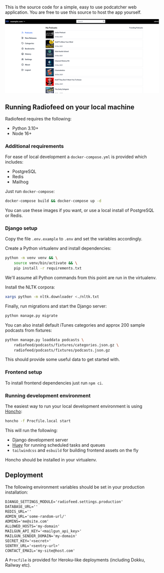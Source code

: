 This is the source code for a simple, easy to use podcatcher web application. You are free to use this source to host the app yourself.

![desktop](/screenshots/desktop.png?raw=True)

## Running Radiofeed on your local machine

Radiofeed requires the following:

* Python 3.10+
* Node 16+

### Additional requirements

For ease of local development a `docker-compose.yml` is provided which includes:

* PostgreSQL
* Redis
* Mailhog

Just run `docker-compose`:

```bash
docker-compose build && docker-compose up -d
```

You can use these images if you want, or use a local install of PostgreSQL or Redis.

### Django setup

Copy the file `.env.example` to `.env` and set the variables accordingly.

Create a Python virtualenv and install dependencies:

```bash
python -m venv venv && \
    source venv/bin/activate && \
    pip install -r requirements.txt
```

We'll assume all Python commands from this point are run in the virtualenv.

Install the NLTK corpora:

```bash
xargs python -m nltk.downloader <./nltk.txt
```

Finally, run migrations and start the Django server:

```bash
python manage.py migrate
```

You can also install default iTunes categories and approx 200 sample podcasts from fixtures:

```bash
python manage.py loaddata podcasts \
    radiofeed/podcasts/fixtures/categories.json.gz \
    radiofeed/podcasts/fixtures/podcasts.json.gz
```

This should provide some useful data to get started with.

### Frontend setup

To install frontend dependencies just run `npm ci`.

### Running development environment

The easiest way to run your local development environment is using [Honcho](honcho.readthedocs.io/):

```bash
honcho -f Procfile.local start
```

This will run the following:

* Django development server
* [Huey](huey.readthedocs.io/) for running scheduled tasks and queues
* `tailwindcss` and `esbuild` for building frontend assets on the fly

Honcho should be installed in your virtualenv.

## Deployment

The following environment variables should be set in your production installation:

```
DJANGO_SETTINGS_MODULE='radiofeed.settings.production'
DATABASE_URL=''
REDIS_URL=''
ADMIN_URL='some-random-url/'
ADMINS='me@site.com'
ALLOWED_HOSTS='my-domain'
MAILGUN_API_KEY='<mailgun_api_key>'
MAILGUN_SENDER_DOMAIN='my-domain'
SECRET_KEY='<secret>'
SENTRY_URL='<sentry-url>'
CONTACT_EMAIL='my-site@host.com'
```

A `Procfile` is provided for Heroku-like deployments (including Dokku, Railway etc).
